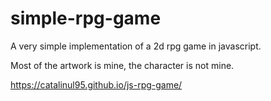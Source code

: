 # simple-rpg-game
A very simple implementation of a 2d rpg game in javascript.

Most of the artwork is mine, the character is not mine.

https://catalinul95.github.io/js-rpg-game/
